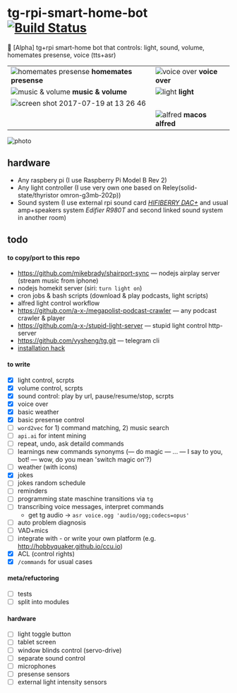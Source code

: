 # tg-rpi-smart-home-bot [![Build Status](https://travis-ci.org/a-x-/tg-rpi-smart-home-bot.svg?branch=master)](https://travis-ci.org/a-x-/tg-rpi-smart-home-bot)
🚧 [Alpha] tg+rpi smart-home bot that controls: light, sound, volume, homemates presense, voice (tts+asr)

| | |
| --- | --- |
| ![homemates presense](https://user-images.githubusercontent.com/6201068/28362747-53446658-6c86-11e7-9c1a-eb934ae44231.png) **homemates presense** | ![voice over](https://user-images.githubusercontent.com/6201068/28362755-59af9bac-6c86-11e7-9fa1-921e5f025de2.png) **voice over** |
| ![music & volume](https://user-images.githubusercontent.com/6201068/28362760-5e361d9a-6c86-11e7-887a-0c4b2a675e09.png) **music & volume** | ![light](https://user-images.githubusercontent.com/6201068/28362781-6d89c648-6c86-11e7-847d-bc4c5be0fac9.png) **light** |
| ![screen shot 2017-07-19 at 13 26 46](https://user-images.githubusercontent.com/6201068/28362820-a6ed78b2-6c86-11e7-8c66-f4a5aa143325.png) | |
| | ![alfred](https://user-images.githubusercontent.com/6201068/28365373-fc7a4a8a-6c90-11e7-9d79-8b1775fa2f3d.jpg) **macos alfred** |

![photo](https://user-images.githubusercontent.com/6201068/28364002-6750729a-6c8b-11e7-9bf0-0cffdf9242b9.jpg) 

## hardware
* Any raspbery pi (I use Raspberry Pi Model B Rev 2)
* Any light controller (I use very own one based on Reley(solid-state/thyristor omron-g3mb-202p))
* Sound system (I use external rpi sound card *[HIFIBERRY DAC+](https://www.hifiberry.com/shop/boards/hifiberry-dacplus-phone/)* and usual amp+speakers system *Edifier R980T* and second linked sound system in another room)

## todo

#### to copy/port to this repo

* https://github.com/mikebrady/shairport-sync — nodejs airplay server (stream music from iphone)
* nodejs homekit server (siri: `turn light on`)
* cron jobs & bash scripts (download & play podcasts, light scripts)
* alfred light control workflow
* https://github.com/a-x-/megapolist-podcast-crawler — any podcast crawler & player
* https://github.com/a-x-/stupid-light-server — stupid light control http-server
* https://github.com/vysheng/tg.git — telegram cli
 * [installation hack](https://github.com/vysheng/tg/issues/1070)

#### to write
* [x] light control, scrpts
* [x] volume control, scrpts
* [x] sound control: play by url, pause/resume/stop, scrpts
* [x] voice over
* [x] basic weather
* [x] basic presense control
* [ ] `word2vec` for 1) command matching, 2) music search
* [ ] `api.ai` for intent mining
* [ ] repeat, undo, ask detaild commands
* [ ] learnings new commands synonyms (— do magic — ... — I say to you, bot! — wow, do you mean 'switch magic on'?)
* [ ] weather (with icons)
* [x] jokes
 * [ ] jokes random schedule
* [ ] reminders
* [ ] programming state maschine transitions via `tg`
* [ ] transcribing voice messages, interpret commands
  * get tg audio -> `asr voice.ogg 'audio/ogg;codecs=opus'`
* [ ] auto problem diagnosis
* [ ] VAD+mics
* [ ] integrate with - or write your own platform (e.g. http://hobbyquaker.github.io/ccu.io)
* [x] ACL (control rights)
* [x] `/commands` for usual cases

#### meta/refuctoring
* [ ] tests
* [ ] split into modules

#### hardware
* [ ] light toggle button
* [ ] tablet screen
* [ ] window blinds control (servo-drive)
* [ ] separate sound control
* [ ] microphones
* [ ] presense sensors
* [ ] external light intensity sensors
